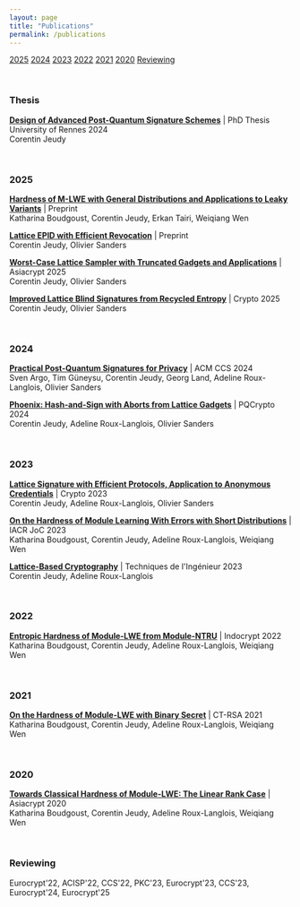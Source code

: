 ```yaml
---
layout: page
title: "Publications"
permalink: /publications
---
```


[<span class="mydate">2025</span>](/publications#2025) [<span class="mydate">2024</span>](/publications#2024) [<span class="mydate">2023</span>](/publications#2023) [<span class="mydate">2022</span>](/publications#2022) [<span class="mydate">2021</span>](/publications#2021) [<span class="mydate">2020</span>](/publications#2020) [<span class="mydate">Reviewing</span>](/publications#reviewing)  

<br>

### Thesis

[**Design of Advanced Post-Quantum Signature Schemes**](/publications/design_of_advanced_post_quantum_signature_schemes) | <span class="conf">PhD Thesis University of Rennes 2024</span>  
<span class="authors">Corentin Jeudy</span>   

<br>

### 2025

[**Hardness of M-LWE with General Distributions and Applications to Leaky Variants**](/publications/hardness_of_mlwe_with_general_distributions_and_applications_to_leaky_variants) | <span class="conf">Preprint</span>    
<span class="authors">Katharina Boudgoust, Corentin Jeudy, Erkan Tairi, Weiqiang Wen</span>   

[**Lattice EPID with Efficient Revocation**](/publications/lattice_epid_with_efficient_revocation) | <span class="conf">Preprint</span>    
<span class="authors">Corentin Jeudy, Olivier Sanders</span>   

[**Worst-Case Lattice Sampler with Truncated Gadgets and Applications**](/publications/worst-case_lattice_sampler_with_truncated_gadgets_and_applications) | <span class="conf">Asiacrypt 2025</span>    
<span class="authors">Corentin Jeudy, Olivier Sanders</span>   

[**Improved Lattice Blind Signatures from Recycled Entropy**](/publications/improved_lattice_blind_signatures_from_recycled_entropy) | <span class="conf">Crypto 2025</span>    
<span class="authors">Corentin Jeudy, Olivier Sanders</span>  

<br>

### 2024

[**Practical Post-Quantum Signatures for Privacy**](/publications/practical_post_quantum_signatures_for_privacy) | <span class="conf">ACM CCS 2024</span>  
<span class="authors">Sven Argo, Tim Güneysu, Corentin Jeudy, Georg Land, Adeline Roux-Langlois, Olivier Sanders</span>  

[**Phoenix: Hash-and-Sign with Aborts from Lattice Gadgets**](/publications/phoenix_hash_and_sign_with_aborts_from_lattice_gadgets) | <span class="conf">PQCrypto 2024</span>    
<span class="authors">Corentin Jeudy, Adeline Roux-Langlois, Olivier Sanders</span>  

<br>

### 2023

[**Lattice Signature with Efficient Protocols, Application to Anonymous Credentials**](/publications/lattice_signature_with_efficient_protocols_application_to_anonymous_credentials) | <span class="conf">Crypto 2023</span>  
<span class="authors">Corentin Jeudy, Adeline Roux-Langlois, Olivier Sanders</span>  

[**On the Hardness of Module Learning With Errors with Short Distributions**](/publications/on_the_hardness_of_module_learning_with_errors_with_short_distributions) | <span class="conf">IACR JoC 2023</span>    
<span class="authors">Katharina Boudgoust, Corentin Jeudy, Adeline Roux-Langlois, Weiqiang Wen</span>  

[**Lattice-Based Cryptography**](/publications/lattice-based_cryptography) | <span class="conf">Techniques de l'Ingénieur 2023</span>  
<span class="authors">Corentin Jeudy, Adeline Roux-Langlois</span>  

<br>

### 2022

[**Entropic Hardness of Module-LWE from Module-NTRU**](/publications/entropic_hardness_of_module-lwe_from_module-ntru) | <span class="conf">Indocrypt 2022</span>    
<span class="authors">Katharina Boudgoust, Corentin Jeudy, Adeline Roux-Langlois, Weiqiang Wen</span>  

<br>

### 2021  

[**On the Hardness of Module-LWE with Binary Secret**](/publications/on_the_hardness_of_module-lwe_with_binary_secret) | <span class="conf">CT-RSA 2021</span>    
<span class="authors">Katharina Boudgoust, Corentin Jeudy, Adeline Roux-Langlois, Weiqiang Wen</span>  

<br>

### 2020  

[**Towards Classical Hardness of Module-LWE: The Linear Rank Case**](/publications/towards_classical_hardness_of_module-lwe_the_linear_rank_case) | <span class="conf">Asiacrypt 2020</span>   
<span class="authors">Katharina Boudgoust, Corentin Jeudy, Adeline Roux-Langlois, Weiqiang Wen</span>  

<br>

### Reviewing

Eurocrypt'22, ACISP'22, CCS'22, PKC'23, Eurocrypt'23, CCS'23, Eurocrypt'24, Eurocrypt'25  